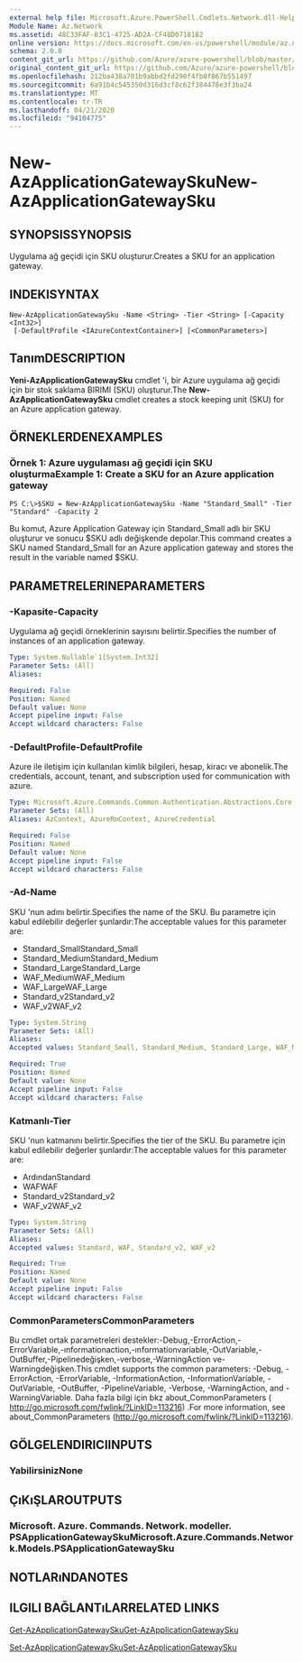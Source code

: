 ```yaml
---
external help file: Microsoft.Azure.PowerShell.Cmdlets.Network.dll-Help.xml
Module Name: Az.Network
ms.assetid: 48C33FAF-83C1-4725-AD2A-CF48D0718182
online version: https://docs.microsoft.com/en-us/powershell/module/az.network/new-azapplicationgatewaysku
schema: 2.0.0
content_git_url: https://github.com/Azure/azure-powershell/blob/master/src/Network/Network/help/New-AzApplicationGatewaySku.md
original_content_git_url: https://github.com/Azure/azure-powershell/blob/master/src/Network/Network/help/New-AzApplicationGatewaySku.md
ms.openlocfilehash: 212ba438a701b9abbd2fd290f4fb0f867b551497
ms.sourcegitcommit: 6a91b4c545350d316d3cf8c62f384478e3f3ba24
ms.translationtype: MT
ms.contentlocale: tr-TR
ms.lasthandoff: 04/21/2020
ms.locfileid: "94104775"
---
```

# <span data-ttu-id="e781f-101">New-AzApplicationGatewaySku</span><span class="sxs-lookup"><span data-stu-id="e781f-101">New-AzApplicationGatewaySku</span></span>

## <span data-ttu-id="e781f-102">SYNOPSIS</span><span class="sxs-lookup"><span data-stu-id="e781f-102">SYNOPSIS</span></span>
<span data-ttu-id="e781f-103">Uygulama ağ geçidi için SKU oluşturur.</span><span class="sxs-lookup"><span data-stu-id="e781f-103">Creates a SKU for an application gateway.</span></span>

## <span data-ttu-id="e781f-104">INDEKI</span><span class="sxs-lookup"><span data-stu-id="e781f-104">SYNTAX</span></span>

```
New-AzApplicationGatewaySku -Name <String> -Tier <String> [-Capacity <Int32>]
 [-DefaultProfile <IAzureContextContainer>] [<CommonParameters>]
```

## <span data-ttu-id="e781f-105">Tanım</span><span class="sxs-lookup"><span data-stu-id="e781f-105">DESCRIPTION</span></span>
<span data-ttu-id="e781f-106">**Yeni-AzApplicationGatewaySku** cmdlet 'i, bir Azure uygulama ağ geçidi için bir stok saklama BIRIMI (SKU) oluşturur.</span><span class="sxs-lookup"><span data-stu-id="e781f-106">The **New-AzApplicationGatewaySku** cmdlet creates a stock keeping unit (SKU) for an Azure application gateway.</span></span>

## <span data-ttu-id="e781f-107">ÖRNEKLERDEN</span><span class="sxs-lookup"><span data-stu-id="e781f-107">EXAMPLES</span></span>

### <span data-ttu-id="e781f-108">Örnek 1: Azure uygulaması ağ geçidi için SKU oluşturma</span><span class="sxs-lookup"><span data-stu-id="e781f-108">Example 1: Create a SKU for an Azure application gateway</span></span>
```
PS C:\>$SKU = New-AzApplicationGatewaySku -Name "Standard_Small" -Tier "Standard" -Capacity 2
```

<span data-ttu-id="e781f-109">Bu komut, Azure Application Gateway için Standard_Small adlı bir SKU oluşturur ve sonucu $SKU adlı değişkende depolar.</span><span class="sxs-lookup"><span data-stu-id="e781f-109">This command creates a SKU named Standard_Small for an Azure application gateway and stores the result in the variable named $SKU.</span></span>

## <span data-ttu-id="e781f-110">PARAMETRELERINE</span><span class="sxs-lookup"><span data-stu-id="e781f-110">PARAMETERS</span></span>

### <span data-ttu-id="e781f-111">-Kapasite</span><span class="sxs-lookup"><span data-stu-id="e781f-111">-Capacity</span></span>
<span data-ttu-id="e781f-112">Uygulama ağ geçidi örneklerinin sayısını belirtir.</span><span class="sxs-lookup"><span data-stu-id="e781f-112">Specifies the number of instances of an application gateway.</span></span>

```yaml
Type: System.Nullable`1[System.Int32]
Parameter Sets: (All)
Aliases:

Required: False
Position: Named
Default value: None
Accept pipeline input: False
Accept wildcard characters: False
```

### <span data-ttu-id="e781f-113">-DefaultProfile</span><span class="sxs-lookup"><span data-stu-id="e781f-113">-DefaultProfile</span></span>
<span data-ttu-id="e781f-114">Azure ile iletişim için kullanılan kimlik bilgileri, hesap, kiracı ve abonelik.</span><span class="sxs-lookup"><span data-stu-id="e781f-114">The credentials, account, tenant, and subscription used for communication with azure.</span></span>

```yaml
Type: Microsoft.Azure.Commands.Common.Authentication.Abstractions.Core.IAzureContextContainer
Parameter Sets: (All)
Aliases: AzContext, AzureRmContext, AzureCredential

Required: False
Position: Named
Default value: None
Accept pipeline input: False
Accept wildcard characters: False
```

### <span data-ttu-id="e781f-115">-Ad</span><span class="sxs-lookup"><span data-stu-id="e781f-115">-Name</span></span>
<span data-ttu-id="e781f-116">SKU 'nun adını belirtir.</span><span class="sxs-lookup"><span data-stu-id="e781f-116">Specifies the name of the SKU.</span></span>
<span data-ttu-id="e781f-117">Bu parametre için kabul edilebilir değerler şunlardır:</span><span class="sxs-lookup"><span data-stu-id="e781f-117">The acceptable values for this parameter are:</span></span>
- <span data-ttu-id="e781f-118">Standard_Small</span><span class="sxs-lookup"><span data-stu-id="e781f-118">Standard_Small</span></span>
- <span data-ttu-id="e781f-119">Standard_Medium</span><span class="sxs-lookup"><span data-stu-id="e781f-119">Standard_Medium</span></span>
- <span data-ttu-id="e781f-120">Standard_Large</span><span class="sxs-lookup"><span data-stu-id="e781f-120">Standard_Large</span></span>
- <span data-ttu-id="e781f-121">WAF_Medium</span><span class="sxs-lookup"><span data-stu-id="e781f-121">WAF_Medium</span></span>
- <span data-ttu-id="e781f-122">WAF_Large</span><span class="sxs-lookup"><span data-stu-id="e781f-122">WAF_Large</span></span>
- <span data-ttu-id="e781f-123">Standard_v2</span><span class="sxs-lookup"><span data-stu-id="e781f-123">Standard_v2</span></span>
- <span data-ttu-id="e781f-124">WAF_v2</span><span class="sxs-lookup"><span data-stu-id="e781f-124">WAF_v2</span></span>

```yaml
Type: System.String
Parameter Sets: (All)
Aliases:
Accepted values: Standard_Small, Standard_Medium, Standard_Large, WAF_Medium, WAF_Large, Standard_v2, WAF_v2

Required: True
Position: Named
Default value: None
Accept pipeline input: False
Accept wildcard characters: False
```

### <span data-ttu-id="e781f-125">Katmanlı</span><span class="sxs-lookup"><span data-stu-id="e781f-125">-Tier</span></span>
<span data-ttu-id="e781f-126">SKU 'nun katmanını belirtir.</span><span class="sxs-lookup"><span data-stu-id="e781f-126">Specifies the tier of the SKU.</span></span>
<span data-ttu-id="e781f-127">Bu parametre için kabul edilebilir değerler şunlardır:</span><span class="sxs-lookup"><span data-stu-id="e781f-127">The acceptable values for this parameter are:</span></span>
- <span data-ttu-id="e781f-128">Ardından</span><span class="sxs-lookup"><span data-stu-id="e781f-128">Standard</span></span>
- <span data-ttu-id="e781f-129">WAF</span><span class="sxs-lookup"><span data-stu-id="e781f-129">WAF</span></span>
- <span data-ttu-id="e781f-130">Standard_v2</span><span class="sxs-lookup"><span data-stu-id="e781f-130">Standard_v2</span></span>
- <span data-ttu-id="e781f-131">WAF_v2</span><span class="sxs-lookup"><span data-stu-id="e781f-131">WAF_v2</span></span>

```yaml
Type: System.String
Parameter Sets: (All)
Aliases:
Accepted values: Standard, WAF, Standard_v2, WAF_v2

Required: True
Position: Named
Default value: None
Accept pipeline input: False
Accept wildcard characters: False
```

### <span data-ttu-id="e781f-132">CommonParameters</span><span class="sxs-lookup"><span data-stu-id="e781f-132">CommonParameters</span></span>
<span data-ttu-id="e781f-133">Bu cmdlet ortak parametreleri destekler:-Debug,-ErrorAction,-ErrorVariable,-ınformationaction,-ınformationvariable,-OutVariable,-OutBuffer,-Pipelinedeğişken,-verbose,-WarningAction ve-Warningdeğişken.</span><span class="sxs-lookup"><span data-stu-id="e781f-133">This cmdlet supports the common parameters: -Debug, -ErrorAction, -ErrorVariable, -InformationAction, -InformationVariable, -OutVariable, -OutBuffer, -PipelineVariable, -Verbose, -WarningAction, and -WarningVariable.</span></span> <span data-ttu-id="e781f-134">Daha fazla bilgi için bkz about_CommonParameters ( http://go.microsoft.com/fwlink/?LinkID=113216) .</span><span class="sxs-lookup"><span data-stu-id="e781f-134">For more information, see about_CommonParameters (http://go.microsoft.com/fwlink/?LinkID=113216).</span></span>

## <span data-ttu-id="e781f-135">GÖLGELENDIRICI</span><span class="sxs-lookup"><span data-stu-id="e781f-135">INPUTS</span></span>

### <span data-ttu-id="e781f-136">Yabilirsiniz</span><span class="sxs-lookup"><span data-stu-id="e781f-136">None</span></span>

## <span data-ttu-id="e781f-137">ÇıKıŞLAR</span><span class="sxs-lookup"><span data-stu-id="e781f-137">OUTPUTS</span></span>

### <span data-ttu-id="e781f-138">Microsoft. Azure. Commands. Network. modeller. PSApplicationGatewaySku</span><span class="sxs-lookup"><span data-stu-id="e781f-138">Microsoft.Azure.Commands.Network.Models.PSApplicationGatewaySku</span></span>

## <span data-ttu-id="e781f-139">NOTLARıNDA</span><span class="sxs-lookup"><span data-stu-id="e781f-139">NOTES</span></span>

## <span data-ttu-id="e781f-140">ILGILI BAĞLANTıLAR</span><span class="sxs-lookup"><span data-stu-id="e781f-140">RELATED LINKS</span></span>

[<span data-ttu-id="e781f-141">Get-AzApplicationGatewaySku</span><span class="sxs-lookup"><span data-stu-id="e781f-141">Get-AzApplicationGatewaySku</span></span>](./Get-AzApplicationGatewaySku.md)

[<span data-ttu-id="e781f-142">Set-AzApplicationGatewaySku</span><span class="sxs-lookup"><span data-stu-id="e781f-142">Set-AzApplicationGatewaySku</span></span>](./Set-AzApplicationGatewaySku.md)


